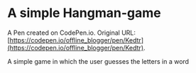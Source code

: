 # A simple Hangman-game

A Pen created on CodePen.io. Original URL: [https://codepen.io/offline_blogger/pen/Kedtr](https://codepen.io/offline_blogger/pen/Kedtr).

A simple game in which the user guesses the letters in a word
